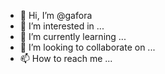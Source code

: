 - 👋 Hi, I’m @gafora
- 👀 I’m interested in ...
- 🌱 I’m currently learning ...
- 💞️ I’m looking to collaborate on ...
- 📫 How to reach me ...

<!---
gafora/gafora is a ✨ special ✨ repository because its `README.md` (this file) appears on your GitHub profile.
You can click the Preview link to take a look at your changes.
--->
